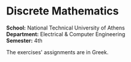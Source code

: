 # Discrete Mathematics

**School:** National Technical University of Athens\
**Department:** Electrical & Computer Engineering\
**Semester:** 4th 

The exercises' assignments are in Greek.
